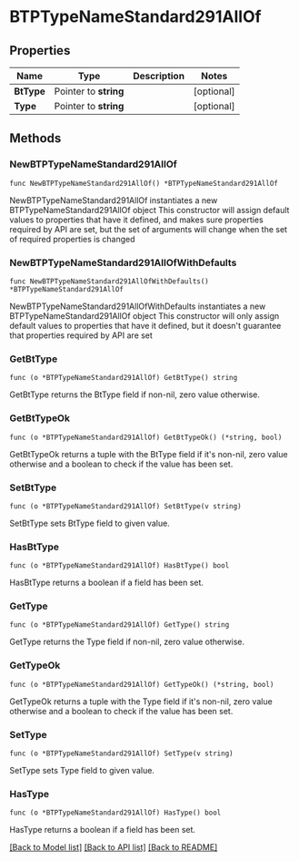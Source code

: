 # BTPTypeNameStandard291AllOf

## Properties

Name | Type | Description | Notes
------------ | ------------- | ------------- | -------------
**BtType** | Pointer to **string** |  | [optional] 
**Type** | Pointer to **string** |  | [optional] 

## Methods

### NewBTPTypeNameStandard291AllOf

`func NewBTPTypeNameStandard291AllOf() *BTPTypeNameStandard291AllOf`

NewBTPTypeNameStandard291AllOf instantiates a new BTPTypeNameStandard291AllOf object
This constructor will assign default values to properties that have it defined,
and makes sure properties required by API are set, but the set of arguments
will change when the set of required properties is changed

### NewBTPTypeNameStandard291AllOfWithDefaults

`func NewBTPTypeNameStandard291AllOfWithDefaults() *BTPTypeNameStandard291AllOf`

NewBTPTypeNameStandard291AllOfWithDefaults instantiates a new BTPTypeNameStandard291AllOf object
This constructor will only assign default values to properties that have it defined,
but it doesn't guarantee that properties required by API are set

### GetBtType

`func (o *BTPTypeNameStandard291AllOf) GetBtType() string`

GetBtType returns the BtType field if non-nil, zero value otherwise.

### GetBtTypeOk

`func (o *BTPTypeNameStandard291AllOf) GetBtTypeOk() (*string, bool)`

GetBtTypeOk returns a tuple with the BtType field if it's non-nil, zero value otherwise
and a boolean to check if the value has been set.

### SetBtType

`func (o *BTPTypeNameStandard291AllOf) SetBtType(v string)`

SetBtType sets BtType field to given value.

### HasBtType

`func (o *BTPTypeNameStandard291AllOf) HasBtType() bool`

HasBtType returns a boolean if a field has been set.

### GetType

`func (o *BTPTypeNameStandard291AllOf) GetType() string`

GetType returns the Type field if non-nil, zero value otherwise.

### GetTypeOk

`func (o *BTPTypeNameStandard291AllOf) GetTypeOk() (*string, bool)`

GetTypeOk returns a tuple with the Type field if it's non-nil, zero value otherwise
and a boolean to check if the value has been set.

### SetType

`func (o *BTPTypeNameStandard291AllOf) SetType(v string)`

SetType sets Type field to given value.

### HasType

`func (o *BTPTypeNameStandard291AllOf) HasType() bool`

HasType returns a boolean if a field has been set.


[[Back to Model list]](../README.md#documentation-for-models) [[Back to API list]](../README.md#documentation-for-api-endpoints) [[Back to README]](../README.md)


